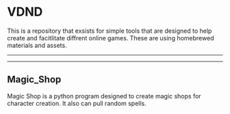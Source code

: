 # VDND
This is a repository that exsists for simple tools that are designed to help create and facitlitate diffrent online games. These are using homebrewed materials and assets.

---
---


## Magic_Shop
Magic Shop is a python program designed to create magic shops for character creation. It also can pull random spells. 


